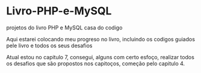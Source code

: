 # Livro-PHP-e-MySQL
 projetos do livro PHP e MySQL casa do codigo
 
 Aqui estarei colocando meu progreso no livro, incluindo os codigos guiados pele livro e todos os seus desafios 
 
 Atual estou no capitulo 7, consegui, alguns com certo esfoço, realizar todos os desafios que são propostos nos capitoços, começão pelo capitulo 4.
